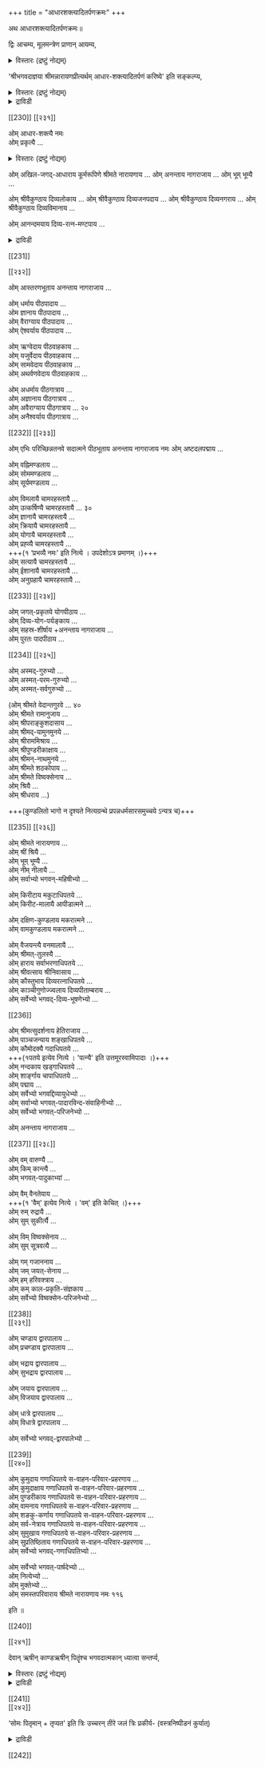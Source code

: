 +++
title = "आधारशक्त्यादितर्पणक्रमः"
+++

अथ आधारशक्त्यादितर्पणक्रमः॥

द्विः आचम्य,
मूलमन्त्रेण प्राणान् आयम्य,  

<details><summary>विस्तारः (द्रष्टुं नोद्यम्)</summary>

१अत्र 'प्राणानायम्य' इति सामान्यत एव सर्वेष्वपि प्राङ्मुद्रितकोशेषु निर्दिष्टम् । अथापि अयं प्राणायामः मूलमन्त्रेणैव कर्तव्यः इति अस्मदाचार्यपादानां श्रीमदाशयः । तथैव तैः संशोध्य प्रकाशितं च । कुम्भकसमये अष्टाविंशतिवारं मूलमन्त्रम् आवर्त्य कर्तव्योऽयं प्राणायामः । एको वा त्रयो वा यथोपदेशम् ।
</details>



'श्रीभगवदाज्ञया श्रीमन्नारायणप्रीत्यर्थम् आधार-शक्त्यादितर्पणं करिष्ये' इति सङ्कल्प्य,

<details><summary>विस्तारः (द्रष्टुं नोद्यम्)</summary>

यद्यपीमे आधारशक्त्यादयः भगवता भाष्यकारेण नित्यग्रन्थे इज्याप्रकरणे प्रपञ्चिताः, अथापि तच्छिष्यैः वङ्गिवंशेश्वरैः

> तत आधारशक्त्यादीन्  
तर्पयित्वा स्वनामभिः ।  
नमोऽन्तैः प्रणवोपेतैः,  
निपीड्य स्नानशाटिकाम् ।।

इति स्वकारिकासु प्रातस्सन्ध्यानन्तरमेव प्रपञ्चिताः इति तथाऽनुष्ठानम् उपपद्यते ।
</details>


<details><summary>द्राविडी</summary>

மீண்டும் இரண்டு தடவைகள் ஆசமனம் செய்துவிட்டு அஷ்டாக்ஷரம்- த்வயம் சரமல்லோகம்- த்வாதயாக்ஷரம் - விஷ்ணுஷடக்ஷரம், ஸ்ரீந்ருஸிம்ஹாநுஷ்டுப், ஸ்ரீ ஹயக்ரீவ மந்த்ரம், ஸ்ரீஸுதர்பன-கருடமந்த்ரங்கள் இப்படிப் பெரியோர்களிடத்தில் உபதேபத்தின் மூலம் பெற்ற மந்த்ரங்களை ஜபிக்கவும்.
ஆதாரபக்தி முதலியவற்றின் தர்ப்பண முறை பிறகு இரண்டு முறை ஆசமனம் செய்து அஷ்டாக்ஷரத்தினால் ப்ராணாயாமம் செய்ய வேண்டும்.
பழைய பதிப்புக்களிலும் மற்றைய ஆஹ்நிகங்களிலும் ப்ராணாயாமம் செய்து என்று பொதுவாக ப்ராணாயாமம் கூறப்பட்டுள்ளது. அதை அஷ்டாக்ஷரத்தினால் செய்ய வேண்டும் என்பது ஸ்ரீமத் இஞ்சிமேட்டு அழகியசிங்கரின் திருவுள்ளம். அப்படியே அந்தக்காலத்தில் அச்சான பதிப்பில் குறிக்கப்பட்டுள்ளது. ஆக-கும்பக ஸமயத்தில் அதாவது மூச்சையடக்கும் ஸமயத்தில் இருபத்து எட்டுத் தடவைகள் அஷ்டாக்ஷரத்தை ஜபித்துக் கொண்டு இந்த ப்ராணாயாமத்தைச் செய்ய வேண்டும். ஒரு தடவையா மூன்று தடவைகளா என்பது அவரவர்களின் உபதேபப்படித் தெரிந்து கொள்ளவும். எண்ணிக்கை குறிப்பிடாத இடங்களில் ஒரு ப்ராணாயாமம் போதும் என்கிறது பாஸ்த்ரம். இப்படி ப்ராணாயாமம் செய்த பிறகு ,
</details>



[[230]]
[[२३१]]

ओम् आधार-शक्त्यै नमः  
ओम् प्रकृत्यै …

<details><summary>विस्तारः (द्रष्टुं नोद्यम्)</summary>

१. 'प्रकृत्यै नमः' इत्येव सर्वसम्मतः पाठः । नित्यग्रन्थे, प्रपन्नधर्मसारसमुच्चये, अन्येषु च ग्रन्थेषु केषुचिद् एवमेव दृश्यते । अतः मूलपदम् अधिकम् एव ।
</details>


ओम् अखिल-जगद्-आधाराय कूर्मरूपिणे श्रीमते नारायणाय …
ओम् अनन्ताय नागराजाय …
ओम् भूम् भूम्यै …

ओम् श्रीवैकुण्ठाय दिव्यलोकाय …
ओम् श्रीवैकुण्ठाय दिव्यजनपदाय …
ओम् श्रीवैकुण्ठाय दिव्यनगराय …
ओम् श्रीवैकुण्ठाय दिव्यविमानाय …

ओम् आनन्दमयाय दिव्य-रत्न-मण्टपाय …

<details><summary>द्राविडी</summary>

'ஸ்ரீபகவதாஜ்ஞயா ஸ்ரீமந்நாராயணப்ரீத்யர்த்தம் ஆதாரபக்த்யாதி தர்ப்பணம் கரிஷ்யே'
என்று ஸங்கல்பம் செய்து கொண்டு மேலே காட்டப்படும் முறையில் தர்ப்பணம் செய்ய வேண்டும்.
'ஓம் தத் க்ருதஞ்ச கரிஷ்யாமி' என்ற ஸங்கல்பமும், 'பகவாநேவ' என்று தொடங்கிக் கூறப்படும் ஸாத்விகத்யாகமும் உண்டு.
இந்த ஆதார பாக்த்யாதி தர்ப்பணம் பண்ணுவதில் நித்யக்ரந்தம்-வஸிஷ்டஸம்ஹிதை முதலானவைப்ரமாணங்களாகும். ஓம் ஆதாரபக்த்யை ஓம் ப்ரக்ருத்யை
அகிலஜகதாதாராய கூர்மரூபிணே ஸ்ரீமதே நாராயணாய
</details>


[[231]] 

[[२३२]]

ओम् आस्तरणभूताय अनन्ताय नागराजाय …

ओम् धर्माय पीठपादाय  …  
ओम ज्ञानाय पीठपादाय  …  
ओम् वैराग्याय पीठपादाय  …  
ओम् ऐश्वर्याय पीठपादाय  …  

ओम् ऋग्वेदाय पीठवाहकाय  …  
ओम् यजुर्वेदाय पीठवाहकाय  …  
ओम् सामवेदाय पीठवाहकाय  …  
ओम् अथर्वणवेदाय पीठवाहकाय  …  

ओम् अधर्माय पीठगात्राय …  
ओम् अज्ञानाय पीठगात्राय …  
ओम् अवैराग्याय पीठगात्राय …    २०  
ओम् अनैश्वर्याय पीठगात्राय …  

[[232]]
[[२३३]]

ओम् एभिः परिच्छिन्नतनवे सदात्मने पीठभूताय अनन्ताय नागराजाय नमः
ओम् अष्टदलपद्माय …  

ओम् वह्निमण्डलाय …  
ओम् सोममण्डलाय …  
ओम् सूर्यमण्डलाय …  

ओम् विमलायै चामरहस्तायै …  
ओम् उत्कर्षिण्यै चामरहस्तायै …  ३०  
ओम् ज्ञानायै चामरहस्तायै …  
ओम् क्रियायै चामरहस्तायै …  
ओम् योगायै चामरहस्तायै …  
ओम् प्रह्व्यै चामरहस्तायै …  
+++(१ ‘प्रभव्यै नमः' इति नित्ये । उपदेशोऽत्र प्रमाणम् ।)+++  
ओम् सत्यायै चामरहस्तायै …  
ओम् ईशानायै चामरहस्तायै …  
ओम् अनुग्रहायै चामरहस्तायै …  

[[233]]
[[२३४]]


ओम् जगत्-प्रकृतये योगपीठाय …  
ओम् दिव्य-योग-पर्यङ्काय …  
ओम् सहस्र-शीर्षाय +अनन्ताय नागराजाय …  
ओम् पुरतः पादपीठाय …  

[[234]]
[[२३५]]

ओम् अस्मद्-गुरुभ्यो …  
ओम् अस्मत्-परम-गुरुभ्यो …  
ओम् अस्मत्-सर्वगुरुभ्यो …  

(ओम् श्रीमते वेदान्तगुरवे …  ४०  
ओम् श्रीमते रामानुजाय …  
ओम् श्रीपराङ्कुशदासाय …  
ओम् श्रीमद्-यामुनमुनये …  
ओम् श्रीराममिश्राय …  
ओम् श्रीपुण्डरीकाक्षाय …  
ओम् श्रीमन्-नाथमुनये …  
ओम् श्रीमते शठकोपाय …  
ओम् श्रीमते विष्वक्सेनाय …  
ओम् श्रियै …  
ओम् श्रीधराय …)  

+++(कुण्डलितो भागो न दृश्यते नित्यग्रन्थे प्रपन्नधर्मसारसमुच्चये ऽन्यत्र च)+++  

[[235]]
[[२३६]]

ओम् श्रीमते नारायणाय …  
ओम् श्रीं श्रियै …  
ओम् भूम् भूम्यै …  
ओम् नीम् नीलायै …  
ओम् सर्वाभ्यो भगवन्-महिषीभ्यो …  

ओम् किरीटाय मकुटाधिपतये …  
ओम् किरीट-मालायै आपीडात्मने …  

ओम् दक्षिण-कुण्डलाय मकरात्मने …  
ओम् वामकुण्डलाय मकरात्मने …  

ओम् वैजयन्त्यै वनमालायै …    
ओम् श्रीमत्-तुलस्यै …    
ओम् हाराय सर्वाभरणाधिपतये …  
ओम् श्रीवत्साय श्रीनिवासाय …  
ओम् कौस्तुभाय दिव्यरत्नाधिपतये …  
ओम् काञ्चीगुणोज्ज्वलाय दिव्यपीताम्बराय …  
ओम् सर्वेभ्यो भगवद्-दिव्य-भूषणेभ्यो …  

[[236]] 


ओम् श्रीमत्सुदर्शनाय हेतिराजाय …  
ओम् पाञ्चजन्याय शङ्खाधिपतये …  
ओम् कौमोदक्यै गदाधिपतये …   
+++(१पतये इत्येव नित्ये । 'पत्न्यै' इति उत्तमूरस्वामिपादाः ।)+++  
ओम् नन्दकाय खड्गाधिपतये …  
ओम् शार्ङ्गाय चापाधिपतये …   
ओम् पद्माय …  
ओम् सर्वेभ्यो भगवद्दिव्यायुधेभ्यो …   
ओम् सर्वाभ्यो भगवत्-पादारविन्द-संवाहिनीभ्यो …   
ओम् सर्वेभ्यो भगवत्-परिजनेभ्यो  …  

ओम् अनन्ताय नागराजाय …  

[[237]] 
[[२३८]] 

ओम् वम् वारुण्यै …   
ओम् किम् कान्त्यै …   
ओम् भगवत्-पादुकाभ्यां …  

ओम् वैम् वैनतेयाय …  
+++(१ 'वैम्' इत्येव नित्ये । 'वम्' इति केचित् ।)+++  
ओम् रुम् रुद्रायै …  
ओम् सुम् सुकीर्त्यै …  

ओम् विम् विष्वक्सेनाय …  
ओम् सुम् सूत्रवत्यै …  

ओम् गम् गजाननाय …  
ओम् जम् जयत्-सेनाय …  
ओम् हम् हरिवक्त्राय …  
ओम् कम् काल-प्रकृति-संज्ञकाय …   
ओम् सर्वेभ्यो विष्वक्सेन-परिजनेभ्यो …  

 
[[238]]  
[[२३९]] 

ओम् चण्डाय द्वारपालाय …  
ओम् प्रचण्डाय द्वारपालाय …  

ओम् भद्राय द्वारपालाय …  
ओम् सुभद्राय द्वारपालाय …  

ओम् जयाय द्वारपालाय …  
ओम् विजयाय द्वारपालाय …  

ओम् धात्रे द्वारपालाय …  
ओम् विधात्रे द्वारपालाय …  

ओम् सर्वेभ्यो भगवद्-द्वारपालेभ्यो …  


[[239]]  
[[२४०]] 

ओम् कुमुदाय गणाधिपतये स-वाहन-परिवार-प्रहरणाय …  
ओम् कुमुदाक्षाय गणाधिपतये स-वाहन-परिवार-प्रहरणाय …  
ओम् पुण्डरीकाय गणाधिपतये स-वाहन-परिवार-प्रहरणाय …  
ओम् वामनाय गणाधिपतये स-वाहन-परिवार-प्रहरणाय …  
ओम् शङकु-कर्णाय गणाधिपतये स-वाहन-परिवार-प्रहरणाय …  
ओम् सर्व-नेत्राय गणाधिपतये स-वाहन-परिवार-प्रहरणाय …  
ओम् सुमुखाय गणाधिपतये स-वाहन-परिवार-प्रहरणाय …  
ओम् सुप्रतिष्ठिताय गणाधिपतये स-वाहन-परिवार-प्रहरणाय …  
ओम् सर्वेभ्यो भगवद्-गणाधिपतिभ्यो …  

ओम् सर्वेभ्यो भगवत्-पार्षदेभ्यो …  
ओम् नित्येभ्यो …  
ओम् मुक्तेभ्यो …  
ओम् समस्तपरिवाराय श्रीमते नारायणाय नमः ११६  

इति ॥ 

[[240]] 

[[२४१]] 

देवान् ऋषीन् काण्डऋषीन् पितॄंश्च भगवदात्मकान् ध्यात्वा सन्तर्प्य, 

<details><summary>विस्तारः (द्रष्टुं नोद्यम्)</summary>


१ देवर्षिकाण्डर्षिपितृतर्पणार्थं न पृथक् प्राणायामसङ्कल्पौ कार्यौ । आधारशक्त्यादि-तर्पणं करिष्ये इति पूर्वकृत-सङ्कल्प एव आदिपदेन एतेषामपि ग्रहणेन सङ्कल्पितत्वात् । पृथगनुष्ठानेऽपि न प्रत्यवायः । श्रीमद्-गोपालदेशिकाह्निके तु पृथक सङ्कल्पस्यानुष्ठेयत्वमुक्तम् । 
 
१. ओम् प्रजापतिं काण्डर्षिं तर्पयामि ।  
२. ओम् सोमं काण्डर्षिं तर्पयामि ।  
३. ओम् अग्निं काण्डर्षिं तर्पयामि ।   
४. ओम् विश्वान् देवान् काण्डर्षींस् तर्पयामि ।  
५. ओम् सांहितीर् देवता औपनिषदस् तर्पयामि । 
६. ओम् याज्ञिकीर्देवताः उपनिषदस्तर्पयामि ।  
७. ओम् वारुणीर्देवताः उपनिषदस्तर्पयामि (एतावत्पर्यन्तं ऋषितीर्थेन) ।  
८. ओम् ब्रह्माणं स्वयम्भुवं तर्पयामि । (इति ब्रह्मतीर्थेन)  
९. ओम् सदसस्पतिं तर्पयामि । (इति ऋषितीर्थेन च) तर्पणीयम् । देवतीर्थेनेति कतिचित् प्राज्ञाः । 
</details>


<details><summary>द्राविडी</summary>

இவற்றில் இரண்டாவதாகப் பல கோபங்களிலும் மூலப்ரக்ருத்யை நம: என்றே உள்ளது. ஓதில் மூலபதம் அதிகமாகும். பூர்வர்கள் கொண்ட பாடம் 'ப்ரக்ருத்யை நம:' என்பதே. ஸ்ரீபாஷ்யகாரர் அருளிய நித்யக்ரந்தம், ப்ரபந்நதர்மஸாரஸமுச்சயம் முதலானவற்றிலும் இப்படி மூலபதமின்றியே தான் உள்ளது. ஸ்ரீமத் இஞ்சிமேட்டு அழகியசிங்கரின் திருவுள்ளமுமிப்படியே தான். ஸ்ரீமத் கோபால தேபலிகன் ஆஹ்நிகத்திலும் இவ்வாறே தான் உள்ளது. 

இவ்வாறு “ப்ரஹ்வ்யை " என்ற பாடமே ஸ்ரீமத் கோபால தேபலிகன் ஆஹ்நிகத்திலும் உள்ளது. ஆனால் நித்ய க்ரந்தத்தில் 'பரப்வ்யை " என்றுள்ளது. உபதோப்படி அநுஷ்டிக்கவும். 

'ஓம் ஸ்ரீமதே வேதாந்த குரவே நம:' என்றாரம்பித்து 'ஓம் ஸ்ரீதராய நம:' என்றவரை உள்ள பாகம் நித்யக்ரந்தத்திலும், ப்ரபந்நதர்மஸாரஸமுச்சயத்திலும் ஸ்ரீமத் கோபால தேலிகன் ஆஹ்நிகத்திலும் கிடையாது. ஆகவே இது வளைவு கோடிட்டுக் காட்டப்பட்டுள்ளது. 

முதலிலேயே ஆதார பக்த்யாதி தர்ப்பணம் கரிஷ்யே என்று ஆதிபதம் சேர்த்து ஸங்கல்பித்துக் கொண்டபடியால் அந்த ஆதிபதத்தாலேயே தேவ - ருஷி- காண்டர்ஷி பித்ருக்களுக்கும் க்ரஹணம் ஏற்படுவதால் அதாவது அவர்களைக் குறிப்பிட்டபடியால் மீண்டும் இவர்களின் தர்ப்பணத்திற்காக ப்ராணாயாமம், ஸங்கல்பம் தனியாகச் செய்ய வேண்டுவதில்லை என்று ஸ்ரீமத் அழகியசிங்கர் திருவுள்ளம். ஆகவே ஆஹ்நிகத்திலும் தனியாக ப்ராணாயாம ஸங்கல்பங்கள் சொல்லப்படவில்லை. காண்டர்ஷிகள் ஒன்பதின்மர் ஆவர். 

1. ஓம் ப்ரஜாபதிம் காண்டர்ஷிம் தர்ப்பயாமி | 2. ஓம் ஸோமம் காண்டர்ஷிம் தர்ப்பயாமி | 3. ஓம் அக்நிம் காண்டர்ஷிம் தர்ப்பயாமி | 4. ஓம் விஸ்வாந் தேவாந் காண்டர்ஷீம்ஸ்தர்ப்பயாமி | 5. ஓம் ஸாம்ஹிதீர் தேவதா: உபநிஷதஸ்தர்ப்பயாமி | 

6. ஓம் யாஜ்DWர் தேவதா: உபநிஷதஸ் தர்ப்பயாமி | 7. ஓம் வாருணீர் தேவதா: உபநிஷதஸ் தர்ப்பயாமி | 
(இதுவரை ருஷி தீர்த்தத்தினால்) 8. ஓம் ப்ரஹ்மாணம் ஸ்வயம்புவம் தர்ப்பயாமி | 
(இதை மட்டும் ப்ரஹ்ம தீர்த்தத்தினால்) 9. ஓம் ஸதஸஸ்பதிம் தர்ப்பயாமி 
</details>

[[241]]  
[[२४२]] 

‘सोमः पितृमान् + तृप्यत' इति त्रिः उच्चरन् तीरे जलं त्रिः प्रकीर्य- (वस्त्रनिष्पीडनं कुर्यात्) 

<details><summary>द्राविडी</summary>

(இதை, முன்போலவே ருஷிதீர்த்தத்தினால்) என்ற முறையில் இவர்களை பகவானை ஆத்மாவாகக் கொண்டவர்களாக த்யானித்துத் தர்ப்பிக்க வேண்டும். 

உபாகர்மப்ரகரணத்தில் 'ஸதஸஸ்பதிம் தர்ப்பயாமி' என்பதைத் தேவதீர்த்தத்தினால் தர்ப்பிக்கவும் என்று ஸ்ரீ உ.வே. உத்தமூர் ஸ்வாமியினால் வெளியிடப்பட்ட ஸ்ரீமத் கோபால தோலிகன் ஆஹ்நிக பதிப்பில் உள்ளது. ஆகதேவ-ருஷி-காண்டர்ஷி- பித்ரு தர்ப்பணங்களைச் செய்த பிறகு முன்போல், 

“ஊர்ஜம் வஹந்தீ: அம்ருதம் க்ருதம் பய: கீலாலம் பரிஸ்ருதம் | 
ஸ்வதாஸ்த தர்ப்பயத மே பித்ரூந்"|| என்ற மந்த்ரத்தைச் சொல்லி அஞ்ஜலியினால் ஜலத்தில் மூன்று முறை ப்ரதக்ஷிணமாகச் சுற்றி வலப்புறத்தில் உள்ள தீர்த்தக்கரையை நன்கு அலம்பி (போதித்து) 'த்ருப்யத, த்ருப்யத, த்ருப்யத' என்று மூன்று முறைகள் அஞ்ஜலி தீர்த்தத்தினால் இறைக்கவும். 

இவ்வாறு தேவர்ஷி பித்ரு தர்ப்பணத்தைச் செய்து, ஒரு முறை ஆசமனம் செய்யவும். பிறகு வஸ்த்ரநிஷ்பீடநம். 

இனி வஸ்த்ர நிஷ்பீடனம் செய்யும் முறை தீர்த்தம் இறைத்த கரையை மீண்டும் அலம்பி, கரையில் ஒரு காலும், தீர்த்தத்தில் ஒரு காலுமாக வைத்துக் கொண்டு, அமர்ந்து இருமுறைகள் ஆசமனம் செய்து யஜ்ஞோபவீதத்தை நிவீதமாக (மாலையாக)ச்செய்து கொண்டு ஸ்நாநபாடியின் அரைவஸ்த்ரத்தை நான்காக மடித்து 
</details>


[[242]]